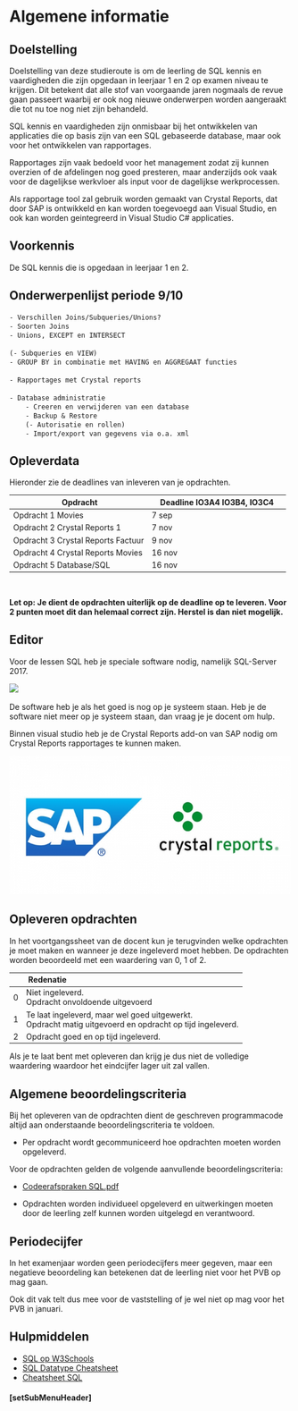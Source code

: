 # Algemene informatie

## Doelstelling

Doelstelling van deze studieroute is om de leerling de SQL kennis en vaardigheden die zijn opgedaan in leerjaar 1 en 2 op examen niveau te krijgen.
Dit betekent dat alle stof van voorgaande jaren nogmaals de revue gaan passeert waarbij er ook nog nieuwe onderwerpen worden aangeraakt die tot nu toe nog niet zijn behandeld.

SQL kennis en vaardigheden zijn onmisbaar bij het ontwikkelen van applicaties die op basis zijn van een SQL gebaseerde database, maar ook voor het ontwikkelen van rapportages.

Rapportages zijn vaak bedoeld voor het management zodat zij kunnen overzien of de afdelingen nog goed presteren, maar anderzijds ook vaak voor de dagelijkse werkvloer als input voor de dagelijkse werkprocessen.

Als rapportage tool zal gebruik worden gemaakt van Crystal Reports, dat door SAP is ontwikkeld en kan worden toegevoegd aan Visual Studio, en ook kan worden geintegreerd in  Visual Studio C# applicaties.

## Voorkennis

De SQL kennis die is opgedaan in leerjaar 1 en 2.

## Onderwerpenlijst periode 9/10 

    - Verschillen Joins/Subqueries/Unions?
    - Soorten Joins
    - Unions, EXCEPT en INTERSECT

    (- Subqueries en VIEW)
    - GROUP BY in combinatie met HAVING en AGGREGAAT functies

    - Rapportages met Crystal reports

    - Database administratie
        - Creeren en verwijderen van een database
        - Backup & Restore
        (- Autorisatie en rollen)
        - Import/export van gegevens via o.a. xml
 
## Opleverdata
Hieronder zie de deadlines van inleveren van je opdrachten. 

| &nbsp;Opdracht | &nbsp; &nbsp; Deadline IO3A4 IO3B4, IO3C4 &nbsp; &nbsp; |
|--------------------  |--------------- |
| Opdracht 1 Movies    | 7 sep |
| Opdracht 2 Crystal Reports 1 |  7 nov |
| Opdracht 3 Crystal Reports Factuur | 9 nov |
| Opdracht 4 Crystal Reports Movies | 16 nov |
| Opdracht 5 Database/SQL | 16 nov  |

<br> 

**Let op: Je dient de opdrachten uiterlijk op de deadline op te leveren. Voor 2 punten moet dit dan helemaal correct zijn. Herstel is dan niet mogelijk.** 


## Editor
Voor de lessen SQL heb je speciale software nodig, namelijk SQL-Server 2017.

<img src="https://msdnshared.blob.core.windows.net/media/2017/08/SQL-2017.png">

De software heb je als het goed is nog op je systeem staan. Heb je de software niet meer op je systeem staan, dan vraag je je docent om hulp.

Binnen visual studio heb je de Crystal Reports add-on van SAP nodig om Crystal Reports rapportages te kunnen maken.

![Crystal Reports](https://github.com/ictacademiekw1c/opdrachten-repository/blob/master/sql/images/sapcrystalreports.png?raw=true)

## Opleveren opdrachten
In het voortgangssheet van de docent kun je terugvinden welke opdrachten je moet maken en wanneer je deze ingeleverd moet hebben. De opdrachten worden beoordeeld met een waardering van 0, 1 of 2.

<table><thead>
<tr>
<th></th>
<th align="left"> &nbsp;Redenatie</th>
</tr>
</thead><tbody>
<tr>
<td>0</td>
<td align="left">Niet ingeleverd.    <br>Opdracht onvoldoende uitgevoerd</td>
</tr>
<tr>
<td>1</td>
<td align="left">Te laat ingeleverd, maar wel goed uitgewerkt.<br>Opdracht matig uitgevoerd en opdracht op tijd ingeleverd.</td>
</tr>
<tr>
<td>2</td>
<td align="left">Opdracht goed en op tijd ingeleverd.</td>
</tr>
</tbody></table>


Als je te laat bent met opleveren dan krijg je dus niet de volledige waardering waardoor het eindcijfer lager uit zal vallen.

## Algemene beoordelingscriteria

Bij het opleveren van de opdrachten dient de geschreven programmacode altijd aan onderstaande beoordelingscriteria te voldoen.
*	Per opdracht wordt gecommuniceerd hoe opdrachten moeten worden opgeleverd.

Voor de opdrachten gelden de volgende aanvullende beoordelingscriteria:

*   <a href="https://elo.kw1c.nl/CMS/Studie/811%20ICT-Academie/811%20VakkenInhoud/%5BB.26%20SQL%5D%20SQL%20%20Databases/25187%20%C2%A0%20Applicatie-%20en%20mediaontwikkelaar/Periode%2007/Productie/04.%20Aanvullend/Codeerafspraken%20SQL.pdf" target="_blank">Codeerafspraken SQL.pdf</a>

*   Opdrachten worden individueel opgeleverd en uitwerkingen moeten door de leerling zelf kunnen worden uitgelegd en verantwoord.

## Periodecijfer

In het examenjaar worden geen periodecijfers meer gegeven, maar een negatieve beoordeling kan betekenen dat de leerling niet voor het PVB op mag gaan.

Ook dit vak telt dus mee voor de vaststelling of je wel niet op mag voor het PVB in januari.

## Hulpmiddelen
* <a href="https://www.w3schools.com/sql/" target="_blank">SQL op W3Schools</a>
* <a href="https://elo.kw1c.nl/CMS/Studie/811%20ICT-Academie/811%20VakkenInhoud/%5BB.26%20SQL%5D%20SQL%20%20Databases/25187%20%C2%A0%20Applicatie-%20en%20mediaontwikkelaar/Periode%2007/Productie/04.%20Aanvullend/Cheatsheet_SQL_Csharp.pdf" target="_blank">SQL Datatype Cheatsheet</a>
* <a href="http://www.sql-tutorial.net/SQL-Cheat-Sheet.pdf" >Cheatsheet SQL</a>

#### [setSubMenuHeader]